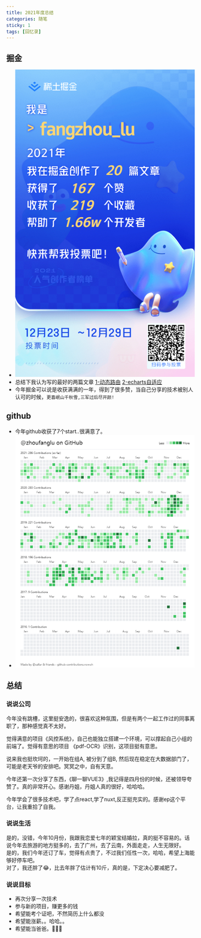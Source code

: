 ```yaml
---
title: 2021年度总结
categories: 随笔
sticky: 1
tags: [回忆录]
---  
```

 
<Meta/>  
 
## 掘金
* ![掘金一年](../.vuepress/public/img/annual-summary/juejin.jpg)  
* 总结下我认为写的最好的两篇文章 [1-动态路由](https://juejin.cn/post/7043988643941203975) [2-echarts自适应](https://juejin.cn/post/6958979078594494495)
* 今年掘金可以说是收获满满的一年，得到了很多赞，当自己分享的技术被别人认可的时候，`更喜岷山千秋雪,三军过后尽开颜!`

## github
* 今年github收获了7个start..很满意了。
* ![github一年](../.vuepress/public/img/annual-summary/contributions.png)  

## 总结
### 说说公司  
今年没有跳槽，这里挺安逸的，很喜欢这种氛围，但是有两个一起工作过的同事离职了，那种感觉真不太好。 

觉得满意的项目《风控系统》，自己也能独立搭建一个环境，可以撑起自己小组的前端了。觉得有意思的项目
《pdf-OCR》识别，这项目挺有意思。  

说来我也挺坎坷的，一开始在组A, 被分到了组B, 然后现在稳定在大数据部门了，可能是老天爷的安排吧。冥冥之中，自有天意。 

今年还第一次分享了东西，《聊一聊VUE3》,我记得是四月份的时候，还被领导夸赞了。真的非常开心。感谢丹姐，丹姐人真的很好，哈哈哈。  

今年学会了很多技术吧，学了点react,学了nuxt,反正挺充实的。感谢ep这个平台，让我重拾了自我。

### 说说生活
是的，没错，今年10月份，我跟我恋爱七年的颖宝结婚拉，真的挺不容易的。话说今年去旅游的地方挺多的，去了广州，去了云南，外面走走，人生无限好。  
是的，我们今年还订了车，觉得有点贵了，不过我们任性一次，哈哈，希望上海能够好停车吧。  
对了，我还胖了😂，比去年胖了估计有10斤，真的是，下定决心要减肥了。

### 说说目标
* 再次分享一次技术
* 参与新的项目，赚更多的钱
* 希望能考个证吧，不然简历上什么都没
* 希望能涨薪。。哈哈。。
* 希望能当爸爸。🥰😘😘



